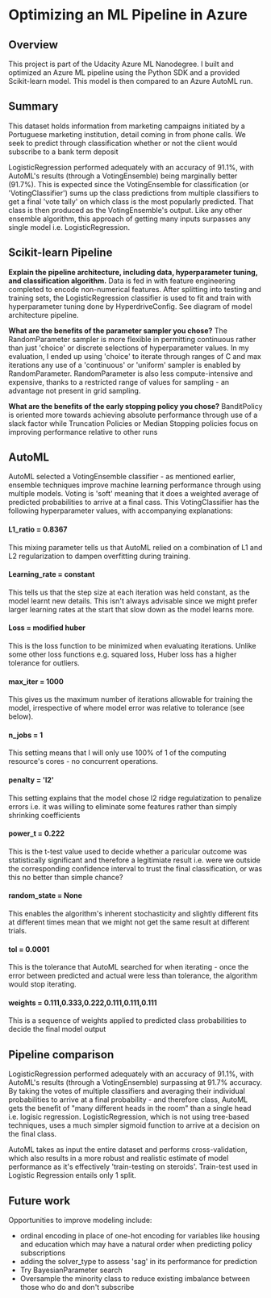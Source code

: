 # Optimizing an ML Pipeline in Azure

## Overview
This project is part of the Udacity Azure ML Nanodegree. I built and optimized an Azure ML pipeline using the Python SDK and a provided Scikit-learn model.
This model is then compared to an Azure AutoML run.

## Summary
This dataset holds information from marketing campaigns initiated by a Portuguese marketing institution, detail coming in from phone calls. We seek to predict through classification whether or not the client would subscribe to a bank term deposit

LogisticRegression performed adequately with an accuracy of 91.1%, with AutoML's results (through a VotingEnsemble) being marginally better (91.7%). This is expected since the VotingEnsemble for classification (or 'VotingClassifier') sums up the class predictions from multiple classifiers to get a final 'vote tally' on which class is the most popularly predicted. That class is then produced as the VotingEnsemble's output. Like any other ensemble algorithm, this approach of getting many inputs surpasses any single model i.e. LogisticRegression.

## Scikit-learn Pipeline
**Explain the pipeline architecture, including data, hyperparameter tuning, and classification algorithm.**
Data is fed in with feature engineering completed to encode non-numerical features. After splitting into testing and training sets, the LogisticRegression classifier is used to fit and train with hyperparameter tuning done by HyperdriveConfig.
See diagram of model architecture pipeline.

**What are the benefits of the parameter sampler you chose?**
The RandomParameter sampler is more flexible in permitting continuous rather than just 'choice' or discrete selections of hyperparameter values. In my evaluation, I ended up using 'choice' to iterate through ranges of C and max iterations any use of a 'continuous' or 'uniform' sampler is enabled by RandomParameter. RandomParameter is also less compute-intensive and expensive, thanks to a restricted range of values for sampling - an advantage not present in grid sampling.

**What are the benefits of the early stopping policy you chose?**
BanditPolicy is oriented more towards achieving absolute performance through use of a slack factor while Truncation Policies or Median Stopping policies focus on improving performance relative to other runs 

## AutoML
AutoML selected a VotingEnsemble classifier - as mentioned earlier, ensemble techniques improve machine learning performance through using multiple models. Voting is 'soft' meaning that it does a weighted average of predicted probabilities to arrive at a final cass. This VotingClassifier has the following hyperparameter values, with accompanying explanations:

#### L1_ratio = 0.8367
This mixing parameter tells us that AutoML relied on a combination of L1 and L2 regularization to dampen overfitting during training.
#### Learning_rate = constant
This tells us that the step size at each iteration was held constant, as the model learnt new details. This isn't always advisable since we might prefer larger learning rates at the start that slow down as the model learns more.
#### Loss = modified huber
This is the loss function to be minimized when evaluating iterations. Unlike some other loss functions e.g. squared loss, Huber loss has a higher tolerance for outliers.
#### max_iter = 1000
This gives us the maximum number of iterations allowable for training the model, irrespective of where model error was relative to tolerance (see below).
#### n_jobs = 1
This setting means that I will only use 100% of 1 of the computing resource's cores - no concurrent operations. 
#### penalty = 'l2'
This setting explains that the model chose l2 ridge regulatization to penalize errors i.e. it was willing to eliminate some features rather than simply shrinking coefficients
#### power_t = 0.222
This is the t-test value used to decide whether a paricular outcome was statistically significant and therefore a legitimiate result i.e. were we outside the corresponding confidence interval to trust the final classification, or was this no better than simple chance?
#### random_state = None
This enables the algorithm's inherent stochasticity and slightly different fits at different times mean that we might not get the same result at different trials.
#### tol = 0.0001
This is the tolerance that AutoML searched for when iterating - once the error between predicted and actual were less than tolerance, the algorithm would stop iterating. 
#### weights = 0.111,0.333,0.222,0.111,0.111,0.111
This is a sequence of weights applied to predicted class probabilities to decide the final model output

## Pipeline comparison
LogisticRegression performed adequately with an accuracy of 91.1%, with AutoML's results (through a VotingEnsemble) surpassing at 91.7% accuracy. By taking the votes of
multiple classifiers and averaging their individual probabilities to arrive at a final probability - and therefore class, AutoML gets the benefit of "many different heads in
the room" than a single head i.e. logisic regression. LogisticRegression, which is not using tree-based techniques, uses a much simpler sigmoid function to arrive at a decision
on the final class.

AutoML takes as input the entire dataset and performs cross-validation, which also results in a more robust and realistic estimate of model performance as it's effectively
'train-testing on steroids'. Train-test used in Logistic Regression entails only 1 split.

## Future work
Opportunities to improve modeling include: 
- ordinal encoding in place of one-hot encoding for variables like housing and education which may have a natural order when predicting policy subscriptions
- adding the solver_type to assess 'sag' in its performance for prediction
- Try BayesianParameter search
- Oversample the minority class to reduce existing imbalance between those who do and don't subscribe
